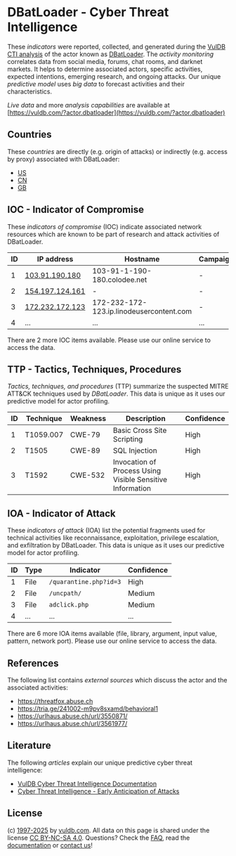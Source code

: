 # DBatLoader - Cyber Threat Intelligence

These _indicators_ were reported, collected, and generated during the [VulDB CTI analysis](https://vuldb.com/?kb.cti) of the actor known as [DBatLoader](https://vuldb.com/?actor.dbatloader). The _activity monitoring_ correlates data from social media, forums, chat rooms, and darknet markets. It helps to determine associated actors, specific activities, expected intentions, emerging research, and ongoing attacks. Our unique _predictive model_ uses _big data_ to forecast activities and their characteristics.

_Live data_ and more _analysis capabilities_ are available at [https://vuldb.com/?actor.dbatloader](https://vuldb.com/?actor.dbatloader)

## Countries

These _countries_ are directly (e.g. origin of attacks) or indirectly (e.g. access by proxy) associated with DBatLoader:

* [US](https://vuldb.com/?country.us)
* [CN](https://vuldb.com/?country.cn)
* [GB](https://vuldb.com/?country.gb)

## IOC - Indicator of Compromise

These _indicators of compromise_ (IOC) indicate associated network resources which are known to be part of research and attack activities of DBatLoader.

ID | IP address | Hostname | Campaign | Confidence
-- | ---------- | -------- | -------- | ----------
1 | [103.91.190.180](https://vuldb.com/?ip.103.91.190.180) | 103-91-1-190-180.colodee.net | - | High
2 | [154.197.124.161](https://vuldb.com/?ip.154.197.124.161) | - | - | High
3 | [172.232.172.123](https://vuldb.com/?ip.172.232.172.123) | 172-232-172-123.ip.linodeusercontent.com | - | High
4 | ... | ... | ... | ...

There are 2 more IOC items available. Please use our online service to access the data.

## TTP - Tactics, Techniques, Procedures

_Tactics, techniques, and procedures_ (TTP) summarize the suspected MITRE ATT&CK techniques used by _DBatLoader_. This data is unique as it uses our predictive model for actor profiling.

ID | Technique | Weakness | Description | Confidence
-- | --------- | -------- | ----------- | ----------
1 | T1059.007 | CWE-79 | Basic Cross Site Scripting | High
2 | T1505 | CWE-89 | SQL Injection | High
3 | T1592 | CWE-532 | Invocation of Process Using Visible Sensitive Information | High

## IOA - Indicator of Attack

These _indicators of attack_ (IOA) list the potential fragments used for technical activities like reconnaissance, exploitation, privilege escalation, and exfiltration by DBatLoader. This data is unique as it uses our predictive model for actor profiling.

ID | Type | Indicator | Confidence
-- | ---- | --------- | ----------
1 | File | `/quarantine.php?id=3` | High
2 | File | `/uncpath/` | Medium
3 | File | `adclick.php` | Medium
4 | ... | ... | ...

There are 6 more IOA items available (file, library, argument, input value, pattern, network port). Please use our online service to access the data.

## References

The following list contains _external sources_ which discuss the actor and the associated activities:

* https://threatfox.abuse.ch
* https://tria.ge/241002-m9pv8sxamd/behavioral1
* https://urlhaus.abuse.ch/url/3550871/
* https://urlhaus.abuse.ch/url/3561977/

## Literature

The following _articles_ explain our unique predictive cyber threat intelligence:

* [VulDB Cyber Threat Intelligence Documentation](https://vuldb.com/?kb.cti)
* [Cyber Threat Intelligence - Early Anticipation of Attacks](https://www.scip.ch/en/?labs.20201022)

## License

(c) [1997-2025](https://vuldb.com/?kb.changelog) by [vuldb.com](https://vuldb.com/?kb.about). All data on this page is shared under the license [CC BY-NC-SA 4.0](https://creativecommons.org/licenses/by-nc-sa/4.0/). Questions? Check the [FAQ](https://vuldb.com/?kb.faq), read the [documentation](https://vuldb.com/?kb) or [contact us](https://vuldb.com/?contact)!
